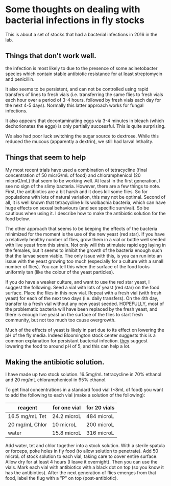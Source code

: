 # Some thoughts on dealing with bacterial infections in fly stocks

This is about a set of stocks that had a bacterial infections in 2016 in the lab.

## Things that don't work well.

 the infection is most likely to due to the presence of some acinetobacter species which contain stable antibiotic resistance for at least streptomycin and penicillin. 

It also seems to be persistent, and can not be controlled using rapid transfers of lines to fresh vials (i.e. transferring the same flies to fresh vials each hour over a period of 3-4 hours, followed by fresh vials each day for the next 4-5 days). Normally this latter approach works for fungal infections.

It also appears that decontaminating eggs via 3-4 minutes in bleach (which dechorionates the eggs) is only partially successful. This is quite surprising. 

We also had poor luck switching the sugar source to dextrose. While this reduced the mucous (apparently a dextrin), we still had larval lethality.


## Things that seem to help

My most recent trials have used a combination of tetracycline (final concentration of 50 micrG/mL of food) and chloramphenicol (20 microG/mL) that seem to be working well. At least in the first generation, I see no sign of the slimy bacteria. However, there are a few things to note. First, the antibiotics are a bit harsh and it does kill some flies. So for populations with lots of natural variation, this may not be optimal. Second of all, it is well known that tetracycline kills wolbachia bacteria, which can have huge effects on sexual behaviours (and sex specific survival). So be cautious when using it. I describe how to make the antibiotic solution for the food below.

The other approach that seems to be keeping the effects of the bacteria minimized for the moment is the use of the new yeast (red star). If you have a relatively healthy number of flies, grow them in a vial or bottle well seeded with live yeast from this strain. Not only will this stimulate rapid egg laying in the females, but it seems to inhibit the growth of the bacteria enough such that the larvae seem viable. The only issue with this, is you can run into an issue with the yeast growing too much (especially for a culture with a small number of flies). You can tell this when the surface of the food looks uniformly tan (like the colour of the yeast particles). 

If you do have a weaker culture, and want to use the red star yeast, I suggest the following. Seed a vial with lots of yeast (red star) on the food surface. Place the flies in this new vial. Repeat with a fresh vial (with fresh yeast) for each of the next two days (i.e. daily transfers). On the 4th day, transfer to a fresh vial without any new yeast seeded. HOPEFULLY, most of the problematic bacteria will have been replaced by the fresh yeast, and there is enough live yeast on the surface of the flies to start fresh community, but not too much too cause overgrowth.

Much of the effects of yeast is likely in part due to its effect on lowering the pH of the fly media. Indeed Bloomington stock center suggests this is a common explanation for persistant bacterial infection. [they](http://flystocks.bio.indiana.edu/Fly_Work/culturing.htm#microbes) suggest lowering the food to around pH of 5, and this can help a lot.

## Making the antibiotic solution.

I have made up two stock solution. 16.5mg/mL tetracycline in 70% ethanol and 20 mg/mL chloramphenicol in 95% ethanol.

To get final concentrations in a standard food vial (~8mL of food) you want to add the following to each vial (make a solution of the following):


| reagent | for one vial | for 20 vials |
|  --- | --- | --- |
| 16.5 mg/mL Tet | 24.2 microL | 484 microL |
| 20 mg/mL  Chlor          | 10 microL           | 200 microL |
| water                    | 15.8 microL         | 316 microL |


Add water, tet and chlor together into a stock solution.   With a sterile spatula or forceps, poke holes in fly food (to allow solution to penetrate). Add 50 microL of stock solution to each vial, taking care to cover entire surface. Allow dry for at least 4 hours (I leave it overnight). Then you can use the vials. Mark each vial with antibiotics with a black dot on top (so you know it has the antibiotics). After the next generation of flies emerges from that food, label the flug with a "P" on top (post-antibiotic).
